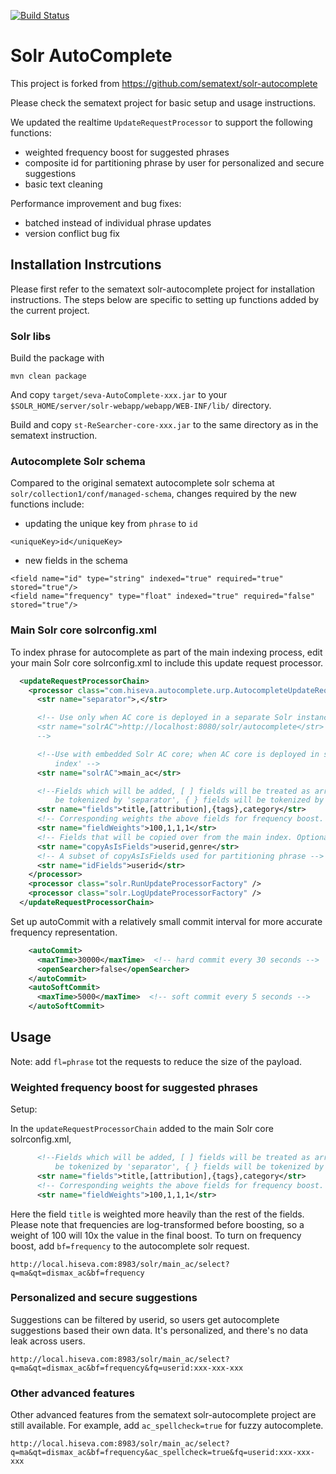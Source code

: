 [![Build Status](https://travis-ci.org/sematext/solr-autocomplete.svg?branch=master)](https://travis-ci.org/sematext/solr-autocomplete)

# Solr AutoComplete

This project is forked from https://github.com/sematext/solr-autocomplete

Please check the sematext project for basic setup and usage instructions.

We updated the realtime `UpdateRequestProcessor` to support the following functions:

* weighted frequency boost for suggested phrases
* composite id for partitioning phrase by user for personalized and secure suggestions
* basic text cleaning

Performance improvement and bug fixes:

* batched instead of individual phrase updates
* version conflict bug fix

## Installation Instrcutions

Please first refer to the sematext solr-autocomplete project for installation instructions. The steps below are specific to setting up functions added by the current project.


### Solr libs

Build the package with

```
mvn clean package
```

And copy `target/seva-AutoComplete-xxx.jar` to your `$SOLR_HOME/server/solr-webapp/webapp/WEB-INF/lib/` directory.

Build and copy `st-ReSearcher-core-xxx.jar` to the same directory as in the sematext instruction.


### Autocomplete Solr schema

Compared to the original sematext autocomplete solr schema at `solr/collection1/conf/managed-schema`, changes required by the new functions include:

* updating the unique key from `phrase` to `id`

```
<uniqueKey>id</uniqueKey>
```

* new fields in the schema

```
<field name="id" type="string" indexed="true" required="true" stored="true"/>
<field name="frequency" type="float" indexed="true" required="false" stored="true"/>
```

### Main Solr core solrconfig.xml

To index phrase for autocomplete as part of the main indexing process, edit your main Solr core solrconfig.xml to include this update request processor.

```xml
  <updateRequestProcessorChain>
    <processor class="com.hiseva.autocomplete.urp.AutocompleteUpdateRequestProcessorFactory">
      <str name="separator">,</str>

      <!-- Use only when AC core is deployed in a separate Solr instance
      <str name="solrAC">http://localhost:8080/solr/autocomplete</str>
      -->

      <!--Use with embedded Solr AC core; when AC core is deployed in same Solr and 'main
          index' -->
      <str name="solrAC">main_ac</str>

      <!--Fields which will be added, [ ] fields will be treated as array fields which will
          be tokenized by 'separator', { } fields will be tokenized by white space -->
      <str name="fields">title,[attribution],{tags},category</str>
      <!-- Corresponding weights the above fields for frequency boost. Optional -->
      <str name="fieldWeights">100,1,1,1</str>
      <!-- Fields that will be copied over from the main index. Optional -->
      <str name="copyAsIsFields">userid,genre</str>
      <!-- A subset of copyAsIsFields used for partitioning phrase -->
      <str name="idFields">userid</str>
    </processor>
    <processor class="solr.RunUpdateProcessorFactory" />
    <processor class="solr.LogUpdateProcessorFactory" />
  </updateRequestProcessorChain>
```

Set up autoCommit with a relatively small commit interval for more accurate frequency representation.

```xml
    <autoCommit>
      <maxTime>30000</maxTime>  <!-- hard commit every 30 seconds -->
      <openSearcher>false</openSearcher>
    </autoCommit>
    <autoSoftCommit>
      <maxTime>5000</maxTime>  <!-- soft commit every 5 seconds -->
    </autoSoftCommit>
```


## Usage

Note: add `fl=phrase` tot the requests to reduce the size of the payload.

### Weighted frequency boost for suggested phrases

Setup:

In the `updateRequestProcessorChain` added to the main Solr core solrconfig.xml, 

```xml
      <!--Fields which will be added, [ ] fields will be treated as array fields which will
          be tokenized by 'separator', { } fields will be tokenized by white space -->
      <str name="fields">title,[attribution],{tags},category</str>
      <!-- Corresponding weights the above fields for frequency boost. Optional -->
      <str name="fieldWeights">100,1,1,1</str>
```
Here the field `title` is weighted more heavily than the rest of the fields. Please note that frequencies are log-transformed before boosting, so a weight of 100 will 10x the value in the final boost. To turn on frequency boost, add `bf=frequency` to the autocomplete solr request. 

```
http://local.hiseva.com:8983/solr/main_ac/select?q=ma&qt=dismax_ac&bf=frequency
```

### Personalized and secure suggestions

Suggestions can be filtered by userid, so users get autocomplete suggestions based their own data. It's personalized, and there's no data leak across users.

```
http://local.hiseva.com:8983/solr/main_ac/select?q=ma&qt=dismax_ac&bf=frequency&fq=userid:xxx-xxx-xxx
```

### Other advanced features

Other advanced features from the sematext solr-autocomplete project are still available. For example, add `ac_spellcheck=true` for fuzzy autocomplete.

```
http://local.hiseva.com:8983/solr/main_ac/select?q=ma&qt=dismax_ac&bf=frequency&ac_spellcheck=true&fq=userid:xxx-xxx-xxx
```

